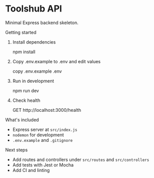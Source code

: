 # Toolshub API

Minimal Express backend skeleton.

Getting started

1. Install dependencies

   npm install

2. Copy .env.example to .env and edit values

   copy .env.example .env

3. Run in development

   npm run dev

4. Check health

   GET http://localhost:3000/health

What's included

- Express server at `src/index.js`
- `nodemon` for development
- `.env.example` and `.gitignore`

Next steps

- Add routes and controllers under `src/routes` and `src/controllers`
- Add tests with Jest or Mocha
- Add CI and linting
